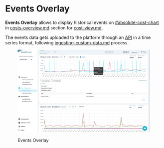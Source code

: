 # Events Overlay

**Events Overlay** allows to display historical events on [#absolute-cost-chart](../costs-overview.md#absolute-cost-chart "mention") in [costs-overview.md](../costs-overview.md "mention") section for [cost-view.md](cost-view.md "mention").

The events data gets uploaded to the platform through an [API](http://localhost:5000/o/TmVItW5TwUC23RxcuDg9/s/KuhDuXL0YPX22VMOHZWV/ "mention") in a time series format, following [ingesting-custom-data.md](../../../guides/monitoring-cloud-costs/ingesting-custom-data.md "mention") process.

<figure><img src="../../../.gitbook/assets/events-overlay-1.png" alt=""><figcaption><p>Events Overlay</p></figcaption></figure>
